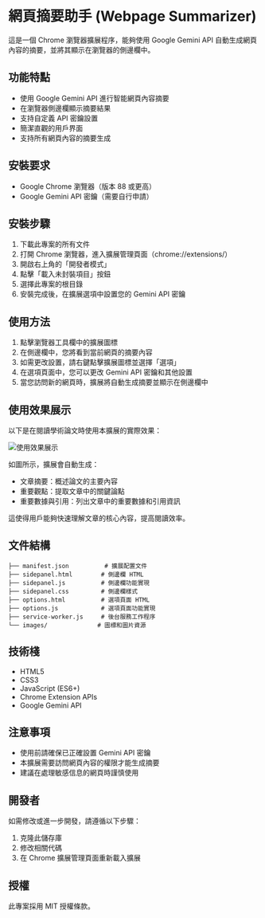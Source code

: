 # 網頁摘要助手 (Webpage Summarizer)

這是一個 Chrome 瀏覽器擴展程序，能夠使用 Google Gemini API 自動生成網頁內容的摘要，並將其顯示在瀏覽器的側邊欄中。

## 功能特點

- 使用 Google Gemini API 進行智能網頁內容摘要
- 在瀏覽器側邊欄顯示摘要結果
- 支持自定義 API 密鑰設置
- 簡潔直觀的用戶界面
- 支持所有網頁內容的摘要生成

## 安裝要求

- Google Chrome 瀏覽器（版本 88 或更高）
- Google Gemini API 密鑰（需要自行申請）

## 安裝步驟

1. 下載此專案的所有文件
2. 打開 Chrome 瀏覽器，進入擴展管理頁面（chrome://extensions/）
3. 開啟右上角的「開發者模式」
4. 點擊「載入未封裝項目」按鈕
5. 選擇此專案的根目錄
6. 安裝完成後，在擴展選項中設置您的 Gemini API 密鑰

## 使用方法

1. 點擊瀏覽器工具欄中的擴展圖標
2. 在側邊欄中，您將看到當前網頁的摘要內容
3. 如需更改設置，請右鍵點擊擴展圖標並選擇「選項」
4. 在選項頁面中，您可以更改 Gemini API 密鑰和其他設置
5. 當您訪問新的網頁時，擴展將自動生成摘要並顯示在側邊欄中

## 使用效果展示

以下是在閱讀學術論文時使用本擴展的實際效果：

![使用效果展示](webpage-summarizer-example.png)

如圖所示，擴展會自動生成：
- 文章摘要：概述論文的主要內容
- 重要觀點：提取文章中的關鍵論點
- 重要數據與引用：列出文章中的重要數據和引用資訊

這使得用戶能夠快速理解文章的核心內容，提高閱讀效率。

## 文件結構

```
├── manifest.json          # 擴展配置文件
├── sidepanel.html        # 側邊欄 HTML
├── sidepanel.js          # 側邊欄功能實現
├── sidepanel.css         # 側邊欄樣式
├── options.html          # 選項頁面 HTML
├── options.js            # 選項頁面功能實現
├── service-worker.js     # 後台服務工作程序
└── images/              # 圖標和圖片資源
```

## 技術棧

- HTML5
- CSS3
- JavaScript (ES6+)
- Chrome Extension APIs
- Google Gemini API

## 注意事項

- 使用前請確保已正確設置 Gemini API 密鑰
- 本擴展需要訪問網頁內容的權限才能生成摘要
- 建議在處理敏感信息的網頁時謹慎使用

## 開發者

如需修改或進一步開發，請遵循以下步驟：

1. 克隆此儲存庫
2. 修改相關代碼
3. 在 Chrome 擴展管理頁面重新載入擴展

## 授權

此專案採用 MIT 授權條款。 